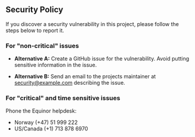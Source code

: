 ## Security Policy
If you discover a security vulnerability in this project, please follow the steps below to report it.

### For "non-critical" issues

- **Alternative A:**
  Create a GitHub issue for the vulnerability. Avoid putting sensitive information in the issue.

- **Alternative B:**
  Send an email to the projects maintainer at [security@example.com](mailto:security@example.com) describing the issue.

### For "critical" and time sensitive issues

Phone the Equinor helpdesk:

- Norway (+47) 51 999 222
- US/Canada (+1) 713 878 6970
